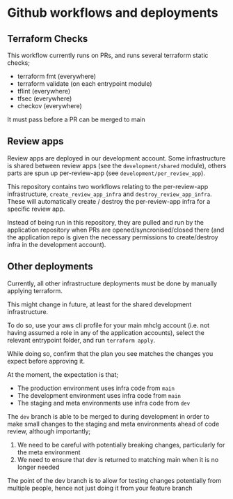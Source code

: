 # Github workflows and deployments

## Terraform Checks

This workflow currently runs on PRs, and runs several terraform static checks;
* terraform fmt (everywhere)
* terraform validate (on each entrypoint module)
* tflint (everywhere)
* tfsec (everywhere)
* checkov (everywhere)

It must pass before a PR can be merged to main

## Review apps

Review apps are deployed in our development account. Some infrastructure is shared between review apps (see the `development/shared` module), others parts are spun up per-review-app (see `development/per_review_app`).

This repository contains two workflows relating to the per-review-app infrastructure, `create_review_app_infra` and `destroy_review_app_infra`. These will automatically create / destroy the per-review-app infra for a specific review app.

Instead of being run in this repository, they are pulled and run by the application repository when PRs are opened/syncronised/closed there (and the application repo is given the necessary permissions to create/destroy infra in the development account).

## Other deployments

Currently, all other infrastructure deployments must be done by manually applying terraform.

This might change in future, at least for the shared development infrastructure. 

To do so, use your aws cli profile for your main mhclg account (i.e. not having assumed a role in any of the application accounts), select the relevant entrypoint folder, and run `terraform apply`.

While doing so, confirm that the plan you see matches the changes you expect before approving it.

At the moment, the expectation is that;
* The production environment uses infra code from `main`
* The development environment uses infra code from `main`
* The staging and meta environments use infra code from `dev`

The `dev` branch is able to be merged to during development in order to make small changes to the staging and meta environments ahead of code review, although importantly;
1. We need to be careful with potentially breaking changes, particularly for the meta environment
1. We need to ensure that dev is returned to matching main when it is no longer needed

The point of the dev branch is to allow for testing changes potentially from multiple people, hence not just doing it from your feature branch